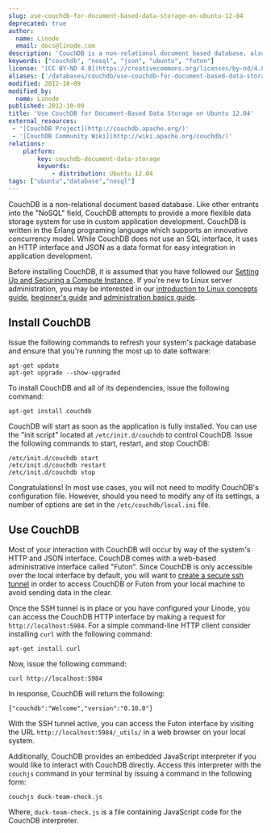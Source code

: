 ```yaml
---
slug: use-couchdb-for-document-based-data-storage-on-ubuntu-12-04
deprecated: true
author:
  name: Linode
  email: docs@linode.com
description: 'CouchDB is a non-relational document based database, also referred to as a NoSQL database. This guide instructs you on installing it on Ubuntu 12.04 "Precise Pangolin".'
keywords: ["couchdb", "nosql", "json", "ubuntu", "futon"]
license: '[CC BY-ND 4.0](https://creativecommons.org/licenses/by-nd/4.0)'
aliases: ['/databases/couchdb/use-couchdb-for-document-based-data-storage-on-ubuntu-12-04/','/databases/couchdb/use-couchdb-for-document-based-data-storage-on-ubuntu-12-04-precise-pangolin/','/databases/couchdb/ubuntu-12-04-precise-pangolin/']
modified: 2012-10-09
modified_by:
  name: Linode
published: 2012-10-09
title: 'Use CouchDB for Document-Based Data Storage on Ubuntu 12.04'
external_resources:
 - '[CouchDB Project](http://couchdb.apache.org/)'
 - '[CouchDB Community Wiki](http://wiki.apache.org/couchdb/)'
relations:
    platform:
        key: couchdb-document-data-storage
        keywords:
            - distribution: Ubuntu 12.04
tags: ["ubuntu","database","nosql"]
---
```


CouchDB is a non-relational document based database. Like other entrants into the "NoSQL" field, CouchDB attempts to provide a more flexible data storage system for use in custom application development. CouchDB is written in the Erlang programing language which supports an innovative concurrency model. While CouchDB does not use an SQL interface, it uses an HTTP interface and JSON as a data format for easy integration in application development.

Before installing CouchDB, it is assumed that you have followed our [Setting Up and Securing a Compute Instance](/docs/guides/set-up-and-secure/). If you're new to Linux server administration, you may be interested in our [introduction to Linux concepts guide](/docs/tools-reference/introduction-to-linux-concepts), [beginner's guide](/docs/platform/billing-and-support/linode-beginners-guide/) and [administration basics guide](/docs/tools-reference/linux-system-administration-basics/).

## Install CouchDB

Issue the following commands to refresh your system's package database and ensure that you're running the most up to date software:

    apt-get update
    apt-get upgrade --show-upgraded

To install CouchDB and all of its dependencies, issue the following command:

    apt-get install couchdb

CouchDB will start as soon as the application is fully installed. You can use the "init script" located at `/etc/init.d/couchdb` to control CouchDB. Issue the following commands to start, restart, and stop CouchDB:

    /etc/init.d/couchdb start
    /etc/init.d/couchdb restart
    /etc/init.d/couchdb stop

Congratulations! In most use cases, you will not need to modify CouchDB's configuration file. However, should you need to modify any of its settings, a number of options are set in the `/etc/couchdb/local.ini` file.

## Use CouchDB

Most of your interaction with CouchDB will occur by way of the system's HTTP and JSON interface. CouchDB comes with a web-based administrative interface called "Futon". Since CouchDB is only accessible over the local interface by default, you will want to [create a secure ssh tunnel](/docs/databases/couchdb/access-futon-over-ssh-using-putty-on-windows/) in order to access CouchDB or Futon from your local machine to avoid sending data in the clear.

Once the SSH tunnel is in place or you have configured your Linode, you can access the CouchDB HTTP interface by making a request for `http://localhost:5984`. For a simple command-line HTTP client consider installing `curl` with the following command:

    apt-get install curl

Now, issue the following command:

    curl http://localhost:5984

In response, CouchDB will return the following:

    {"couchdb":"Welcome","version":"0.10.0"}

With the SSH tunnel active, you can access the Futon interface by visiting the URL `http://localhost:5984/_utils/` in a web browser on your local system.

Additionally, CouchDB provides an embedded JavaScript interpreter if you would like to interact with CouchDB directly. Access this interpreter with the `couchjs` command in your terminal by issuing a command in the following form:

    couchjs duck-team-check.js

Where, `duck-team-check.js` is a file containing JavaScript code for the CouchDB interpreter.
